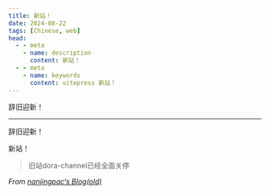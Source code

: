 ```yaml
---
title: 新站！
date: 2024-08-22
tags: [Chinese, web]
head:
  - - meta
    - name: description
      content: 新站！
  - - meta
    - name: keywords
      content: vitepress 新站！
---
```


辞旧迎新！

---

辞旧迎新！

新站！

> 旧站dora-channel已经全面关停

_From [nanjingpqc‘s Blog(old)](https://dora-channel.top)_
